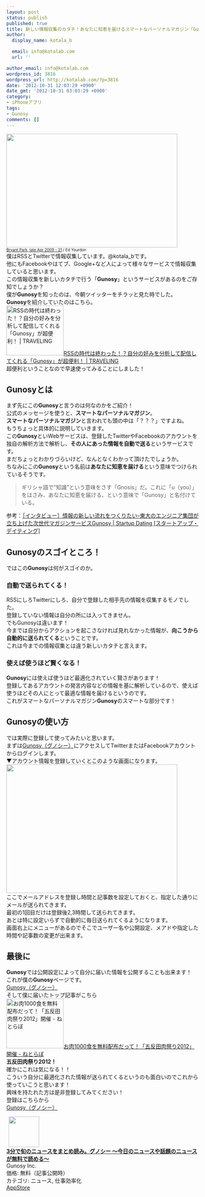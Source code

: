 ```yaml
---
layout: post
status: publish
published: true
title: 新しい情報収集のカタチ！あなたに知恵を届けるスマートなパーソナルマガジン「Gunosy」
author:
  display_name: kotala_b

  email: info@kotalab.com
  url: ''

author_email: info@kotalab.com
wordpress_id: 3816
wordpress_url: http://kotalab.com/?p=3816
date: '2012-10-31 12:03:29 +0900'
date_gmt: '2012-10-31 03:03:29 +0900'
category:
- iPhoneアプリ
tags:
- Gunosy
comments: []
---
```

<p><a href="http://kotalab.com/wp-content/uploads/gunosy_121031.jpg" target="_blank"><img src="http://kotalab.com/wp-content/uploads/gunosy_121031.jpg" alt="" title="gunosy_121031" width="448" height="297" class="alignnone size-full wp-image-3826" /></a><br />
<span style="font-size:10px;"><a href="http://www.flickr.com/photos/yourdon/3475417696/" target="_blank">Bryant Park, late Apr 2009 - 21</a> / Ed Yourdon</span><br />
僕はRSSとTwitterで情報収集しています。@kotala_bです。<br />
他にもFacebookやはてブ、Google+など人によって様々なサービスで情報収集していると思います。<br />
この情報収集を新しいカタチで行う「<strong>Gunosy</strong>」というサービスがあるのをご存知でしょうか？<br />
僕が<strong>Gunosy</strong>を知ったのは、今朝ツイッターをチラッと見た時でした。<br />
<strong>Gunosy</strong>を紹介していたのはこちら。<br />
<a href="http://saiut.com/webservice/gunosy/" target="_blank"><img  class="alignleft" src="http://capture.heartrails.com/150x130?http://saiut.com/webservice/gunosy/" alt="RSSの時代は終わった！？自分の好みを分析して配信してくれる「Gunosy」が超便利！ | TRAVELING" width="150" height="130" /></a><a href="http://saiut.com/webservice/gunosy/" target="_blank">RSSの時代は終わった！？自分の好みを分析して配信してくれる「Gunosy」が超便利！ | TRAVELING</a><a href="http://b.hatena.ne.jp/entry/http://saiut.com/webservice/gunosy/" target="_blank"><img border="0" src="http://b.hatena.ne.jp/entry/image/http://saiut.com/webservice/gunosy/" alt="" /></a><br style="clear:both;" />超便利ということなので早速使ってみることにしました！<br />
<!--more--></p>
<h2>Gunosyとは</h2>
<p>まず先にこの<strong>Gunosy</strong>と言うのは何なのかをご紹介！<br />
公式のメッセージを使うと、<strong>スマートなパーソナルマガジン</strong>。<br />
<strong>スマートなパーソナルマガジン</strong>と言われても頭の中は「？？？」ですよね。<br />
もうちょっと具体的に説明していきます。<br />
この<strong>Gunosy</strong>といWebサービスは、登録したTwitterやFacebookのアカウントを独自の解析方法で解析し、<strong>その人にあった情報を自動で送る</strong>というサービスです。<br />
まだちょっとわかりづらいけど、なんとなくわかって頂けたでしょうか。<br />
ちなみにこの<strong>Gunosy</strong>という名前は<strong>あなたに知恵を届ける</strong>という意味でつけられているそうです。</p>
<blockquote><p>ギリシャ語で&rdquo;知識&rdquo;という意味をさす「Gnosis」だ。これに「u（you）」をはさみ、あなたに知恵を届ける、という意味で「Gunosy」と名付けている。</p></blockquote>
<p>参考：<a href="http://www.startup-dating.com/2012/06/interview_gunosy/" target="_blank">［インタビュー］情報の新しい流れをつくりたい&ndash;東大のエンジニア集団が立ち上げた次世代マガジンサービスGunosy | Startup Dating [スタートアップ・デイティング]</a></p>
<h2>Gunosyのスゴイところ！</h2>
<p>ではこの<strong>Gunosy</strong>は何がスゴイのか。</p>
<h3>自動で送られてくる！</h3>
<p>RSSにしろTwitterにしろ、自分で登録した相手先の情報を収集するモノでした。<br />
登録していない情報は自分の所には入ってきません。<br />
でもGunosyは違います！<br />
今までは自分からアクションを起こさなければ見れなかった情報が、<strong>向こうから自動的に送られてくる</strong>ということです。<br />
これは今までの情報収集とは違う新しいカタチと言えます。</p>
<h3>使えば使うほど賢くなる！</h3>
<p><strong>Gunosy</strong>には使えば使うほど最適化されていく賢さがあります！<br />
登録してあるアカウントの発言内容などの情報を基に解析しているので、使えば使うほどその人にとって最適な情報を届けるというのです。<br />
これがスマートなパーソナルマガジン<strong>Gunosy</strong>のスマートな部分です！</p>
<h2>Gunosyの使い方</h2>
<p>では実際に登録して使ってみたいと思います。<br />
まずは<a href="http://gunosy.com/" target="_blank">Gunosy（グノシー）</a>にアクセスしてTwitterまたはFacebookアカウントからログインします。<br />
▼アカウント情報を登録していくとこのような画面になります。<br />
<a href="http://kotalab.com/wp-content/uploads/gunosy_121031_01.png" target="_blank"><img src="http://kotalab.com/wp-content/uploads/gunosy_121031_01.png" alt="" title="gunosy_121031_01" width="448" height="336" class="alignnone size-full wp-image-3827" /></a><br />
ここでメールアドレスを登録し時間と記事数を設定しておくと、指定した通りにメールが送られてきます。<br />
最初の1回目だけは登録後2,3時間して送られてきます。<br />
あとは特に設定いらずで自動的に毎日送られてくるようになります。<br />
画面右上にメニューがあるのでそこでユーザー名や公開設定、メアドや指定した時間や記事数の変更が出来ます。</p>
<h2>最後に</h2>
<p><strong>Gunosy</strong>では公開設定によって自分に届いた情報を公開することも出来ます！<br />
これが僕の<strong>Gunosy</strong>ページです。<br />
<a href="http://gunosy.com/kotala_b" target="_blank">Gunosy（グノシー）</a><br />
そして僕に届いたトップ記事がこちら<br />
<a href="http://nlab.itmedia.co.jp/nl/articles/1210/29/news114.html" target="_blank"><img  class="alignleft" src="http://capture.heartrails.com/150x130?http://nlab.itmedia.co.jp/nl/articles/1210/29/news114.html" alt="お肉1000食を無料配布だって！「五反田肉祭り2012」開催 - ねとらぼ" width="150" height="130" /></a><a href="http://nlab.itmedia.co.jp/nl/articles/1210/29/news114.html" target="_blank">お肉1000食を無料配布だって！「五反田肉祭り2012」開催 - ねとらぼ</a><a href="http://b.hatena.ne.jp/entry/http://nlab.itmedia.co.jp/nl/articles/1210/29/news114.html" target="_blank"><img border="0" src="http://b.hatena.ne.jp/entry/image/http://nlab.itmedia.co.jp/nl/articles/1210/29/news114.html" alt="" /></a><br style="clear:both;" /><strong>五反田肉祭り2012！</strong><br />
確かにこれは気になる！！<br />
こういう自分に最適化された情報が送られてくるというのも面白いのでこれから使っていこうと思います！<br />
興味を持たれた方は是非登録してみてください！<br />
登録はこちらから<br />
<a href="http://gunosy.com/" target="_blank">Gunosy（グノシー）</a></p>
<div class="applink">
<div class="applinkimg"><a href="https://itunes.apple.com/jp/app/3fende-xunnonyusuwomatome/id590384791?mt=8&uo=4&at=10l4yU" rel="nofollow" target="_blank"><img hspace="6" src="http://a1209.phobos.apple.com/us/r30/Purple6/v4/78/be/4b/78be4ba3-c364-0188-00c0-a58e5a1fe783/mzl.lidizysb.png" width="80" /></a></div>
<div class="applinktext">
<div class="applinktitle"><strong><a href="https://itunes.apple.com/jp/app/3fende-xunnonyusuwomatome/id590384791?mt=8&uo=4&at=10l4yU" rel="nofollow" target="_blank">3分で旬のニュースをまとめ読み。グノシー 〜今日のニュースや話題のニュースが無料で読める〜</a></strong></div>
<div class="applinkinfo">Gunosy Inc.</div>
<div class="applinkinfo">価格: 無料（記事公開時）</div>
<div class="applinkinfo">カテゴリ: ニュース, 仕事効率化</div>
</div>
<div class="clear"></div>
<div class="appstorelink"><a href="https://itunes.apple.com/jp/app/3fende-xunnonyusuwomatome/id590384791?mt=8&uo=4&at=10l4yU" rel="nofollow" target="_blank">AppStore</a></div>
</div>
